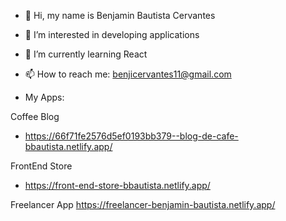 - 👋 Hi, my name is Benjamin Bautista Cervantes
- 👀 I’m interested in developing applications
- 🌱 I’m currently learning React
- 📫 How to reach me: benjicervantes11@gmail.com

- My Apps:

Coffee Blog
- https://66f71fe2576d5ef0193bb379--blog-de-cafe-bbautista.netlify.app/

FrontEnd Store
- https://front-end-store-bbautista.netlify.app/

Freelancer App
https://freelancer-benjamin-bautista.netlify.app/
<!---
BenjiCervantes/BenjiCervantes is a ✨ special ✨ repository because its `README.md` (this file) appears on your GitHub profile.
You can click the Preview link to take a look at your changes.
--->
